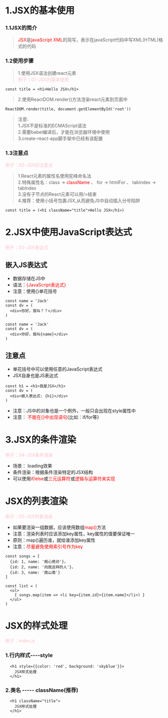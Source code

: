 # 1.JSX的基本使用
### 1.1JSX的简介
> <font color=red>JSX</font>是<font color=red>javaScript XML</font>的简写，表示在javaScript代码中写XML(HTML)格式的代码
### 1.2使用步骤
> 1.使用JSX语法创建react元素<br><font color=pink>例子：01-JSX的基本使用</font>
```
const title = <h1>Hello JSX</h1>
``` 
> 2.使用ReactDOM.render()方法渲染react元素到页面中
```
ReactDOM.render(title, document.getElementById('root'))
```
> 注意:<br>1.JSX不是标准的ECMAScript语法<br>2.需要babel编译后，才能在浏览器环境中使用<br>3.create-react-app脚手架中已经有该配置
### 1.3注意点
<font color=pink>例子：02-JSX的注意点</font>

> 1.React元素的属性名使用驼峰命名法<br>2.特殊属性名：class -> <font color=red>className</font> 、 for -> htmlFor 、 tabindex -> tabIndex<br>3.没有子节点的React元素可以用/>结束<br>4.推荐：使用小括号包裹JSX,从而避免JS中自动插入分号陷阱

`const title = (<h1 className="title">Hello JSX</h1>)`
# 2.JSX中使用JavaScript表达式
<font color=pink>例子：03-JSX表达式</font>
## 嵌入JS表达式
* 数据存储在JS中
* 语法：<font color=red>{JavaScript表达式}</font>
* 注意：使用{}单花括号
```
const name = 'Jack'
const dv = (
  <div>你好，我叫？？</div>
)
```
```
const name = 'Jack'
const dv = (
  <div>你好，我叫{name}</div>
)
```
## 注意点
* <font class=red>单花括号</font>中可以使用任意的JavaScript表达式
* JSX自身也是JS表达式
```
const h1 = <h1>我是JSX</h1>
const dv = (
  <div>嵌入表达式: {h1}</div>
)
```
* 注意：JS中的对象也是一个例外，一般只会出现在style属性中
* 注意： <font color=red>不能在{}中出现语句</font>{比如：if/for等}

# 3.JSX的条件渲染
<font color=pink>例子：04-JSX条件渲染</font>
* 场景： loading效果
* 条件渲染：根据条件渲染特定的JSX结构
* 可以使用<font color=red>if/else</font>或<font color=red>三元运算符</font>或<font color=red>逻辑与运算符来实现</font>

# JSX的列表渲染
<font color=pink>例子：05-JSX列表渲染</font>
* 如果要渲染一组数据，应该使用数组<font color=red>map()</font>方法
* 注意：渲染列表时应该添加key属性，key属性的值要保证唯一
* 原则：map()遍历谁，就给谁添加key属性
* 注意：<font color=red>尽量避免使用索引号作为key</font>
```
const songs = [
  {id: 1, name: '痴心绝对'}，
  {id: 2, name: '向我这样的人'}，
  {id: 3, name: '南山南'}
]

const list = (
  <ul>
    { songs.map(item => <li key={item.id}>{item.name}</li>) }
  </ul>
)
```

# JSX的样式处理
<font color=pink>例子：index.js</font>
### 1.行内样式----style
```
  <h1 style={{color: 'red', background: 'skyblue'}}>
    JSX样式处理
  </h1>
```
### 2.类名 ----- className(推荐)
```
  <h1 className="title">
    JSX样式处理
  </h1>
```
